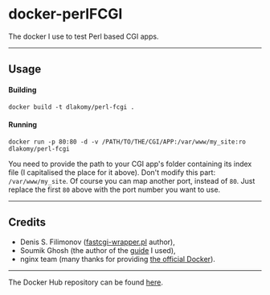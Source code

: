 # docker-perlFCGI
The docker I use to test Perl based CGI apps.

---

## Usage
#### Building
`docker build -t dlakomy/perl-fcgi .`

#### Running
`docker run -p 80:80 -d -v /PATH/TO/THE/CGI/APP:/var/www/my_site:ro dlakomy/perl-fcgi`

You need to provide the path to your CGI app's folder containing its index file (I capitalised the place for it above). Don't modify this part: `/var/www/my_site`. Of&nbsp;course you can map another port, instead of `80`. Just replace the first `80` above with the port number you want to use.

---

## Credits
- Denis S. Filimonov ([fastcgi-wrapper.pl](http://www.ruby-forum.com/topic/145858#645832) author),
- Soumik Ghosh (the author of the [guide](http://nginxlibrary.com/perl-fastcgi/) I used),
- nginx team (many thanks for providing [the official Docker](https://hub.docker.com/r/library/nginx/)).

---

The Docker Hub repository can be found [here](https://hub.docker.com/r/dlakomy/perl-fcgi/).

